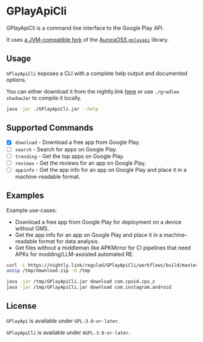 # GPlayApiCli

GPlayApiCli is a command line interface to the Google Play API.

It uses [a JVM-compatible fork](https://github.com/regulad/GPlayApi) of the [AuroraOSS `gplayapi`](https://gitlab.com/AuroraOSS/gplayapi) library.

## Usage

`GPlayApiCli` exposes a CLI with a complete help output and documented options.

You can either download it from the nightly.link [here](https://nightly.link/regulad/GPlayApiCli/workflows/build/master/shadow-jar.zip) or use `./gradlew shadowJar` to compile it locally.

```bash
java -jar ./GPlayApiCli.jar --help
```

## Supported Commands

* [x] `download` - Download a free app from Google Play.
* [ ] `search` - Search for apps on Google Play.
* [ ] `trending` - Get the top apps on Google Play.
* [ ] `reviews` - Get the reviews for an app on Google Play.
* [ ] `appinfo` - Get the app info for an app on Google Play and place it in a machine-readable format.

## Examples

Example use-cases:
* Download a free app from Google Play for deployment on a device without GMS.
* Get the app info for an app on Google Play and place it in a machine-readable format for data analysis.
* Get files without a middleman like APKMirror for CI pipelines that need APKs for modding/LLM-assisted automated RE.

```bash
curl -L https://nightly.link/regulad/GPlayApiCli/workflows/build/master/shadow-jar.zip -o /tmp/download.zip
unzip /tmp/download.zip -d /tmp

java -jar /tmp/GPlayApiCli.jar download com.cpuid.cpu_z
java -jar /tmp/GPlayApiCli.jar download com.instagram.android
```

## License

`GPlayApi` is available under `GPL-3.0-or-later`.

`GPlayApiCli` is available under `AGPL-3.0-or-later`.
